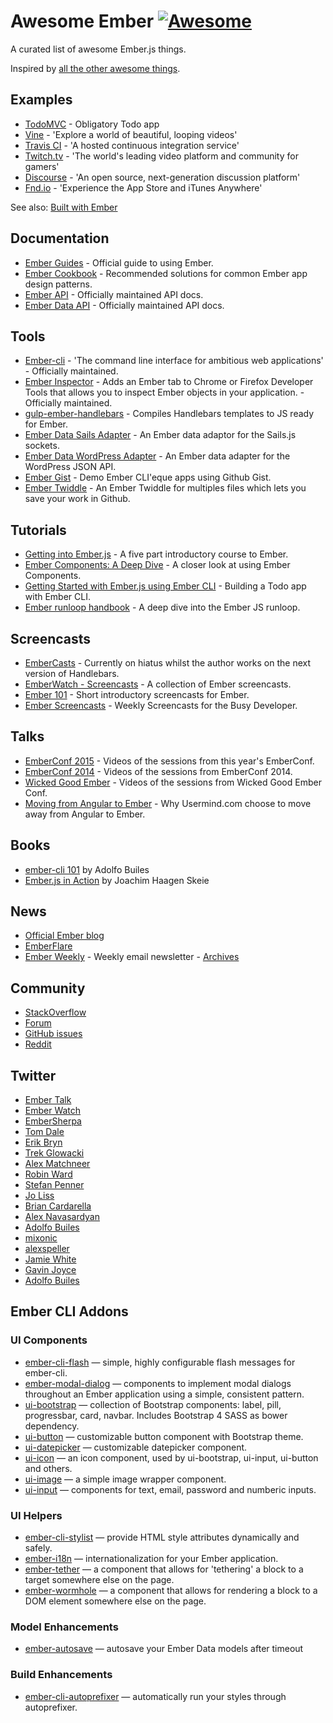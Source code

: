 # Awesome Ember [![Awesome](https://cdn.rawgit.com/sindresorhus/awesome/d7305f38d29fed78fa85652e3a63e154dd8e8829/media/badge.svg)](https://github.com/sindresorhus/awesome)

A curated list of awesome Ember.js things.

Inspired by [all the other awesome things](https://github.com/bayandin/awesome-awesomeness).

## Examples

- [TodoMVC](http://todomvc.com/examples/emberjs/) - Obligatory Todo app
- [Vine](https://vine.co/) - 'Explore a world of beautiful, looping videos'
- [Travis CI](https://travis-ci.org/) - 'A hosted continuous integration service'
- [Twitch.tv](http://www.twitch.tv/directory) - 'The world's leading video platform and community for gamers'
- [Discourse](http://try.discourse.org/) - 'An open source, next-generation discussion platform'
- [Fnd.io](https://fnd.io/) - 'Experience the App Store and iTunes Anywhere'

See also: [Built with Ember](http://builtwithember.io/)

## Documentation

- [Ember Guides](http://emberjs.com/guides/) - Official guide to using Ember.
- [Ember Cookbook](http://emberjs.com/guides/cookbook/) - Recommended solutions for common Ember app design patterns.
- [Ember API](http://emberjs.com/api) - Officially maintained API docs.
- [Ember Data API](http://emberjs.com/api/data) - Officially maintained API docs.

## Tools

- [Ember-cli](http://www.ember-cli.com/) - 'The command line interface for ambitious web applications' - Officially maintained.
- [Ember Inspector](https://github.com/emberjs/ember-inspector) - Adds an Ember tab to Chrome or Firefox Developer Tools that allows you to inspect Ember objects in your application. - Officially maintained.
- [gulp-ember-handlebars](https://github.com/fuseelements/gulp-ember-handlebars) - Compiles Handlebars templates to JS ready for Ember.
- [Ember Data Sails Adapter](https://github.com/bmac/ember-data-sails-adapter) - An Ember data adaptor for the Sails.js sockets.
- [Ember Data WordPress Adapter](https://github.com/HeyHumanoid/Ember-Data-WordPress/) - An Ember data adapter for the WordPress JSON API.
- [Ember Gist](http://ember-gist.joostdvrs.com/) - Demo Ember CLI'eque apps using Github Gist.
- [Ember Twiddle](http://twiddle.joostdvrs.com/) - An Ember Twiddle for multiples files which lets you save your work in Github.

## Tutorials

- [Getting into Ember.js](http://code.tutsplus.com/tutorials/getting-into-emberjs--net-30709) - A five part introductory course to Ember.
- [Ember Components: A Deep Dive](http://code.tutsplus.com/tutorials/ember-components-a-deep-dive--net-35551) - A closer look at using Ember Components.
- [Getting Started with Ember.js using Ember CLI](http://thetechcofounder.com/getting-started-with-ember-js-using-ember-cli/) - Building a Todo app with Ember CLI.
- [Ember runloop handbook](https://github.com/eoinkelly/ember-runloop-handbook) - A deep dive into the Ember JS runloop.

## Screencasts

- [EmberCasts](http://www.embercasts.com/) - Currently on hiatus whilst the author works on the next version of Handlebars.
- [EmberWatch - Screencasts](http://emberwatch.com/screencasts.html) - A collection of Ember screencasts.
- [Ember 101](http://ember101.com/) - Short introductory screencasts for Ember.
- [Ember Screencasts](http://www.emberscreencasts.com/) - Weekly Screencasts for the Busy Developer.

## Talks

- [EmberConf 2015](https://www.youtube.com/playlist?list=PLE7tQUdRKcyacwiUPs0CjPYt6tJub4xXU) - Videos of the sessions from this year's EmberConf.
- [EmberConf 2014](https://www.youtube.com/playlist?list=PLE7tQUdRKcyaOyfBnAndJxQ9PNVmKva0d) - Videos of the sessions from EmberConf 2014.
- [Wicked Good Ember](https://www.youtube.com/channel/UCwFd5yPBeWsbZHDWc-3KhjA) - Videos of the sessions from Wicked Good Ember Conf.
- [Moving from Angular to Ember](https://www.youtube.com/watch?v=EFmgLyR-Svo) - Why Usermind.com choose to move away from Angular to Ember.

## Books

- [ember-cli 101](https://leanpub.com/ember-cli-101) by Adolfo Builes
- [Ember.js in Action](http://manning.com/skeie/) by Joachim Haagen Skeie

## News

- [Official Ember blog](http://emberjs.com/blog/)
- [EmberFlare](https://emberflare.com)
- [Ember Weekly](http://emberweekly.com/) - Weekly email newsletter - [Archives](http://us4.campaign-archive2.com/home/?u=ac25c8565ec37f9299ac75ca0&id=e96229d21d)

## Community

- [StackOverflow](http://stackoverflow.com/questions/tagged/ember.js)
- [Forum](http://discuss.emberjs.com/)
- [GitHub issues](https://github.com/emberjs/ember.js/issues)
- [Reddit](http://www.reddit.com/r/emberjs/)

## Twitter

- [Ember Talk](https://twitter.com/emberjstalk)
- [Ember Watch](https://twitter.com/EmberWatch)
- [EmberSherpa](https://twitter.com/EmberSherpa)
- [Tom Dale](https://twitter.com/tomdale)
- [Erik Bryn](https://twitter.com/ebryn)
- [Trek Glowacki](https://twitter.com/trek)
- [Alex Matchneer](https://twitter.com/machty)
- [Robin Ward](https://twitter.com/eviltrout)
- [Stefan Penner](https://twitter.com/stefanpenner)
- [Jo Liss](https://twitter.com/jo_liss)
- [Brian Cardarella](https://twitter.com/bcardarella)
- [Alex Navasardyan](https://twitter.com/twokul)
- [Adolfo Builes](https://twitter.com/abuiles)
- [mixonic](https://twitter.com/mixonic)
- [alexspeller](https://twitter.com/alexspeller)
- [Jamie White](https://twitter.com/jgwhite)
- [Gavin Joyce](https://twitter.com/gavinjoyce)
- [Adolfo Builes](https://twitter.com/abuiles)

## Ember CLI Addons

### UI Components

- [ember-cli-flash](https://github.com/poteto/ember-cli-flash) — simple, highly configurable flash messages for ember-cli.
- [ember-modal-dialog](https://github.com/yapplabs/ember-modal-dialog) — components to implement modal dialogs throughout an Ember application using a simple, consistent pattern.
- [ui-bootstrap](https://www.npmjs.com/package/ui-bootstrap) — collection of Bootstrap components: label, pill, progressbar, card, navbar. Includes Bootstrap 4 SASS as bower dependency.
- [ui-button](https://www.npmjs.com/package/ui-button) — customizable button component with Bootstrap theme.
- [ui-datepicker](https://www.npmjs.com/package/ui-datepicker) — customizable datepicker component.
- [ui-icon](https://ui-icon.firebaseapp.com/) — an icon component, used by ui-bootstrap, ui-input, ui-button and others.
- [ui-image](https://ui-image.firebaseapp.com/) — a simple image wrapper component.
- [ui-input](https://ui-input.firebaseapp.com/) — components for text, email, password and numberic inputs.

### UI Helpers

- [ember-cli-stylist](https://www.npmjs.com/package/ember-cli-stylist) — provide HTML style attributes dynamically and safely.
- [ember-i18n](https://www.npmjs.com/package/ember-i18n) — internationalization for your Ember application.
- [ember-tether](https://github.com/yapplabs/ember-tether) — a component that allows for 'tethering' a block to a target somewhere else on the page.
- [ember-wormhole](https://github.com/yapplabs/ember-wormhole) — a component that allows for rendering a block to a DOM element somewhere else on the page.

### Model Enhancements

- [ember-autosave](https://www.npmjs.com/package/ember-autosave) — autosave your Ember Data models after timeout

### Build Enhancements

- [ember-cli-autoprefixer](https://github.com/kimroen/ember-cli-autoprefixer) — automatically run your styles through autoprefixer.
